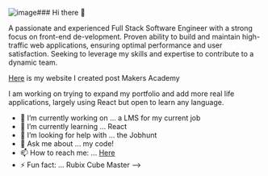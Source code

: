 ![image](https://github.com/tobydawson1/tobydawson1/assets/39052325/cf051344-8c33-438a-85bc-66a07c5301d6)### Hi there 👋

A passionate and experienced Full Stack Software Engineer with a strong focus on front-end de-velopment. Proven ability to build and maintain high-traffic web applications, ensuring optimal performance and user satisfaction. Seeking to leverage my skills and expertise to contribute to a dynamic team.
 

[Here](https://tobydawson.netlify.app/) is my website I created post Makers Academy

I am working on trying to expand my portfolio and add more real life applications, largely using React but open to learn any language.

- 🔭 I’m currently working on ... a LMS for my current job
- 🌱 I’m currently learning ... React 
- 🤔 I’m looking for help with ... the Jobhunt
- 💬 Ask me about ... my code! 
- 📫 How to reach me: ... [Here](https://tobydawson.netlify.app/)
- ⚡ Fun fact: ... Rubix Cube Master
-->
